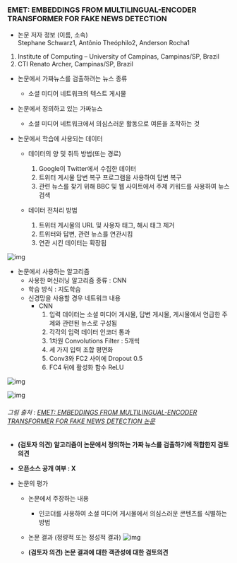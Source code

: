 ### EMET: EMBEDDINGS FROM MULTILINGUAL-ENCODER TRANSFORMER FOR FAKE NEWS DETECTION

* 논문 저자 정보 (이름, 소속)   
Stephane Schwarz1, Antônio Theóphilo2, Anderson Rocha1      
1. Institute of Computing – University of Campinas, Campinas/SP, Brazil      
2. CTI Renato Archer, Campinas/SP, Brazil   

* 논문에서 가짜뉴스를 검출하려는 뉴스 종류
  * 소셜 미디어 네트워크의 텍스트 게시물

* 논문에서 정의하고 있는 가짜뉴스
  * 소셜 미디어 네트워크에서 의심스러운 활동으로 여론을 조작하는 것

* 논문에서 학습에 사용되는 데이터
   - 데이터의 양 및 취득 방법(또는 경로)
      1. Google이 Twitter에서 수집한 데이터
      2. 트위터 게시물 답변 복구 프로그램을 사용하여 답변 복구
      3. 관련 뉴스를 찾기 위해 BBC 및 웹 사이트에서 주제 키워드를 사용하여 뉴스 검색

    - 데이터 전처리 방법
      1. 트위터 게시물의 URL 및 사용자 태그, 해시 태그 제거
      2. 트위터와 답변, 관련 뉴스를 연관시킴
      3. 연관 시킨 데이터는 확장됨

![img](https://ieeexplore.ieee.org/mediastore_new/IEEE/content/media/9040208/9052899/9054673/schwa.t2-p5-schwa-large.gif "1")


* 논문에서 사용하는 알고리즘  
  - 사용한 머신러닝 알고리즘 종류 : CNN
  - 학습 방식 : 지도학습
  - 신경망을 사용할 경우 네트워크 내용
    - CNN
      1. 입력 데이터는 소셜 미디어 게시물, 답변 게시물, 게시물에서 언급한 주제와 관련된 뉴스로 구성됨
      2. 각각의 입력 데이터 인코더 통과
      3. 1차원 Convolutions Filter : 5개씩
      4. 세 가지 입력 조합 평면화
      4. Conv3와 FC2 사이에 Dropout 0.5
      5. FC4 뒤에 활성화 함수 ReLU

![img](https://ieeexplore.ieee.org/mediastore_new/IEEE/content/media/9040208/9052899/9054673/schwa1-p5-schwa-large.gif "1")

![img](https://ieeexplore.ieee.org/mediastore_new/IEEE/content/media/9040208/9052899/9054673/schwa.t1-p5-schwa-large.gif "1")

###### 그림 출처 : [EMET: EMBEDDINGS FROM MULTILINGUAL-ENCODER TRANSFORMER FOR FAKE NEWS DETECTION 논문](https://ieeexplore.ieee.org/document/9054673)

  - **(검토자 의견) 알고리즘이 논문에서 정의하는 가짜 뉴스를 검출하기에 적합한지 검토 의견** 

* **오픈소스 공개 여부 : X** 

* 논문의 평가
  - 논문에서 주장하는 내용 
    - 인코더를 사용하여 소셜 미디어 게시물에서 의심스러운 콘텐츠를 식별하는 방법

  - 논문 결과 (정량적 또는 정성적 결과)
![img](https://ieeexplore.ieee.org/mediastore_new/IEEE/content/media/9040208/9052899/9054673/schwa.t3-p5-schwa-large.gif "1")

  - **(검토자 의견) 논문 결과에 대한 객관성에 대한 검토의견** 
